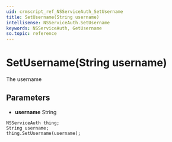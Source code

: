 ```yaml
---
uid: crmscript_ref_NSServiceAuth_SetUsername
title: SetUsername(String username)
intellisense: NSServiceAuth.SetUsername
keywords: NSServiceAuth, GetUsername
so.topic: reference
---
```


# SetUsername(String username)

The username

## Parameters

* **username** String

```crmscript
NSServiceAuth thing;
String username;
thing.SetUsername(username);
```

